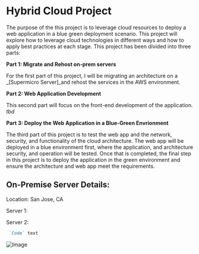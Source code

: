 # Hybrid Cloud Project

The purpose of the this project is to leverage cloud resources to deploy a web application in a blue green deployment scenario. This project will explore how to leverage cloud technologies in different ways and how to apply best practices at each stage. This project has been divided into three parts:

**Part 1: Migrate and Rehost on-prem servers**

For the first part of this project, I will be migrating an architecture on a _[Supermicro Server]_and rehost the services in the AWS environment.

**Part 2: Web Application Development**

This second part will focus on the front-end development of the application. _tbd_

**Part 3: Deploy the Web Application in a Blue-Green Envrionment**

The third part of this project is to test the web app and the network, security, and functionality of the cloud architecture. The web app will be deployed in a blue environment first, where the application, and architecture security, and operation will be tested. Once that is completed, the final step in this project is to deploy the application in the green environment and ensure the architecture and web app meet the requirements.

## On-Premise Server Details:
Location: San Jose, CA

Server 1:

Server 2:


```markdown
 `Code` text
```
![Image](/Hybrid-Cloud-Project/img/architecture-sketch.jpeg)
